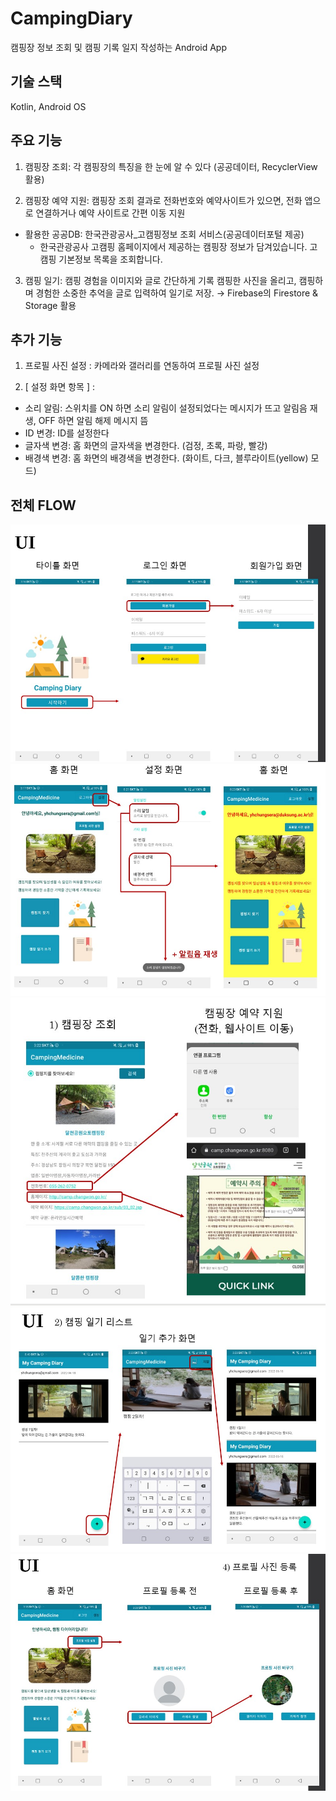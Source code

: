 # CampingDiary
캠핑장 정보 조회 및 캠핑 기록 일지 작성하는 Android App

## 기술 스택
Kotlin, Android OS

## 주요 기능
1. 캠핑장 조회: 각 캠핑장의 특징을 한 눈에 알 수 있다
(공공데이터, RecyclerView 활용)

2. 캠핑장 예약 지원: 
캠핑장 조회 결과로 전화번호와 예약사이트가 있으면, 전화 앱으로 연결하거나 예약 사이트로 간편 이동 지원

* 활용한 공공DB: 한국관광공사_고캠핑정보 조회 서비스(공공데이터포털 제공)
    * 한국관광공사 고캠핑 홈페이지에서 제공하는 캠핑장 정보가 담겨있습니다. 고캠핑 기본정보 목록을 조회합니다.

3. 캠핑 일기: 캠핑 경험을 이미지와 글로 간단하게 기록
캠핑한 사진을 올리고, 캠핑하며 경험한 소중한 추억을 글로 입력하여 일기로 저장. 
→ Firebase의 Firestore & Storage 활용

## 추가 기능

1. 프로필 사진 설정 : 카메라와 갤러리를 연동하여 프로필 사진 설정

2. [ 설정 화면 항목 ] : 
- 소리 알림: 스위치를 ON 하면 소리 알림이 설정되었다는 메시지가 뜨고 알림음 재생, OFF 하면 알림 해제 메시지 뜸
- ID 변경: ID를 설정한다
- 글자색 변경: 홈 화면의 글자색을 변경한다. (검정, 초록, 파랑, 빨강)
- 배경색 변경: 홈 화면의 배경색을 변경한다. (화이트, 다크, 블루라이트(yellow) 모드)

## 전체 FLOW
![1.jpg](https://github.com/yunhyunchung/CampingDiary/blob/main/flow%20img/1.jpg)
![2.jpg](https://github.com/yunhyunchung/CampingDiary/blob/main/flow%20img/2.jpg)
![3.jpg](https://github.com/yunhyunchung/CampingDiary/blob/main/flow%20img/3.jpg)
![4.jpg](https://github.com/yunhyunchung/CampingDiary/blob/main/flow%20img/4.jpg)
![5.jpg](https://github.com/yunhyunchung/CampingDiary/blob/main/flow%20img/5.jpg)







